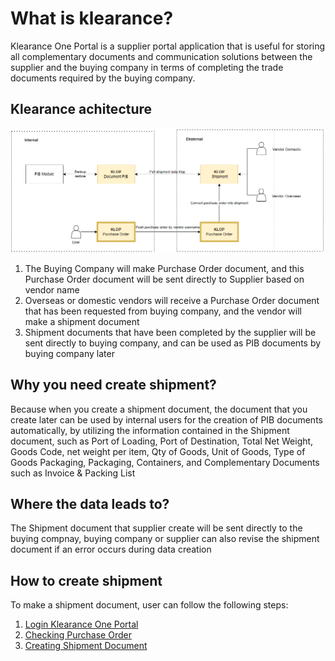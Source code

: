 # What is klearance?
Klearance One Portal is a supplier portal application that is useful for storing all complementary documents and communication solutions between the supplier and the buying company in terms of completing the trade documents required by the buying company.

## Klearance achitecture
![](2022-09-14-12-10-54.png)
1. The Buying Company will make Purchase Order document, and this Purchase Order document will be sent directly to Supplier based on vendor name
2. Overseas or domestic vendors will receive a Purchase Order document that has been requested from buying company, and the vendor will make a shipment document
3. Shipment documents that have been completed by the supplier will be sent directly to buying company, and can be used as PIB documents by buying company later

## Why you need create shipment?
Because when you create a shipment document, the document that you create later can be used by internal users for the creation of PIB documents automatically, by utilizing the information contained in the Shipment document, such as Port of Loading, Port of Destination, Total Net Weight, Goods Code, net weight per item, Qty of Goods, Unit of Goods, Type of Goods Packaging, Packaging, Containers, and Complementary Documents such as Invoice & Packing List

## Where the data leads to?
The Shipment document that supplier create will be sent directly to the buying compnay, buying company or supplier can also revise the shipment document if an error occurs during data creation

## How to create shipment
To make a shipment document, user can follow the following steps:
1. [Login Klearance One Portal](/klriuip/usereksternal/#login)
2. [Checking Purchase Order](/klriuip/dokumenpurchaseorder/)
3. [Creating Shipment Document](/klriuip/dokumeneshipment/)